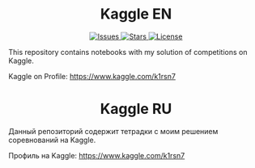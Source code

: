 

<h1 align="center">Kaggle EN</h1>
<div align="center">
    <a href="https://github.com/K1rsN7/Kaggle/issues">
        <img src="https://img.shields.io/github/issues/K1rsN7/Kaggle?color=4A73DF&labelColor=1C2325&style=for-the-badge" alt="Issues">
    </a>
    <a href="https://github.com/K1rsN7/Kaggle/stargazers">
        <img src="https://img.shields.io/github/stars/K1rsN7/Kaggle?color=4A73DF&labelColor=1C2325&style=for-the-badge" alt="Stars">
    </a>
    <a href="./LICENSE">
        <img src="https://img.shields.io/github/license/K1rsN7/Kaggle?color=4A73DF&labelColor=1C2325&style=for-the-badge" alt="License">
    </a>
</div>

<p>This repository contains notebooks with my solution of competitions on Kaggle.</p>

<p>Kaggle on Profile: <a href="https://www.kaggle.com/k1rsn7">https://www.kaggle.com/k1rsn7</a></p>

<h1 align="center">Kaggle RU</h1>

<p>Данный репозиторий содержит тетрадки с моим решением соревнований на Kaggle.</p>

<p>Профиль на Kaggle: <a href="https://www.kaggle.com/k1rsn7">https://www.kaggle.com/k1rsn7</a></p>
